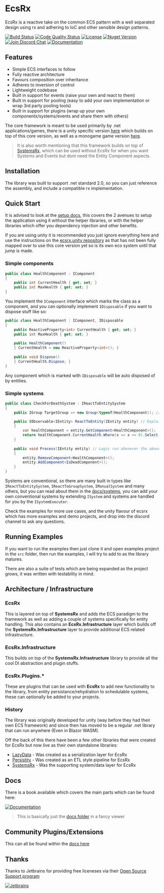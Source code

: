 # EcsRx

EcsRx is a reactive take on the common ECS pattern with a well separated design using rx and adhering to IoC and other sensible design patterns.

[![Build Status][build-status-image]][build-status-url]
[![Code Quality Status][codacy-image]][codacy-url]
[![License][license-image]][license-url]
[![Nuget Version][nuget-image]][nuget-url]
[![Join Discord Chat][discord-image]][discord-url]
[![Documentation][gitbook-image]][gitbook-url]

## Features

- Simple ECS interfaces to follow
- Fully reactive architecture
- Favours composition over inheritance
- Adheres to inversion of control
- Lightweight codebase 
- Built in support for events (raise your own and react to them)
- Built in support for pooling (easy to add your own implementation or wrap 3rd party pooling tools)
- Built in support for plugins (wrap up your own components/systems/events and share them with others)

The core framework is meant to be used primarily by .net applications/games, there is a unity specific version [here](https://github.com/ecsrx/ecsrx.unity) which builds on top of this core version, as well as a monogame game version [here](https://github.com/ecsrx/ecsrx.monogame).

> It is also worth mentioning that this framework builds on top of [SystemsRx](https://github.com/EcsRx/SystemsRx), which can be used without EcsRx for when you want Systems and Events but dont need the Entity Component aspects.

## Installation

The library was built to support .net standard 2.0, so you can just reference the assembly, and include a compatible rx implementation.

## Quick Start

It is advised to look at the [setup docs](./docs/introduction/setup.md), this covers the 2 avenues to setup the application using it without the helper libraries, or with the helper libraries which offer you dependency injection and other benefits.

If you are using unity it is recommended you just ignore everything here and use the instructions on the [ecsrx.unity repository](ttps://github.com/ecsrx/ecsrx.unity) as that has not been fully mapped over to use this core version yet so is its own eco system until that jump is made.

### Simple components

```csharp
public class HealthComponent : IComponent
{
    public int CurrentHealth { get; set; }
    public int MaxHealth { get; set; }
}
```

You implement the `IComponent` interface which marks the class as a component, and you can optionally implement `IDisposable` if you want to dispose stuff like so:

```csharp
public class HealthComponent : IComponent, IDisposable
{
    public ReactiveProperty<int> CurrentHealth { get; set; }
    public int MaxHealth { get; set; }
    
    public HealthComponent() 
    { CurrentHealth = new ReactiveProperty<int>(); }
    
    public void Dispose() 
    { CurrentHealth.Dispose; }
}
```

Any component which is marked with `IDisposable` will be auto disposed of by entities.

### Simple systems

```csharp
public class CheckForDeathSystem : IReactToEntitySystem
{
    public IGroup TargetGroup => new Group(typeof(HealthComponent)); // Get any entities with health component

    public IObservable<IEntity> ReactToEntity(IEntity entity) // Explain when you want to execute
    {
        var healthComponent = entity.GetComponent<HealthComponent>();
        return healthComponent.CurrentHealth.Where(x => x <= 0).Select(x => entity);
    }
    
    public void Process(IEntity entity) // Logic run whenever the above reaction occurs
    {
        entity.RemoveComponent<HealthComponent>();
        entity.AddComponent<IsDeadComponent>();
    }
}
``` 

Systems are conventional, so there are many built in types like `IReactToEntitySystem`, `IReactToGroupSystem`, `IManualSystem` and many others, but you can read about them in the [docs/systems](docs/systems.md), you can add your own conventional systems by extending `ISystem` and systems are handled for you by the `ISystemExecutor`.

Check the examples for more use cases, and the unity flavour of ecsrx which has more examples and demo projects, and drop into the discord channel to ask any questions.

## Running Examples

If you want to run the examples then just clone it and open examples project in the `src` folder, then run the examples, I will try to add to as the library matures.

There are also a suite of tests which are being expanded as the project grows, it was written with testability in mind.

## Architecture / Infrastructure

### EcsRx

This is layered on top of **SystemsRx** and adds the ECS paradigm to the framework as well as adding a couple of systems specifically for entity handling. This also contains an **EcsRx.Infrastructure** layer which builds off the **SystemsRx.Infrastructure** layer to provide additional ECS related infrastructure.

### EcsRx.Infrastructure

This builds on top of the **SystemsRx.Infrastructure** library to provide all the cool DI abstraction and plugin stuffs.

### EcsRx.Plugins.*

These are plugins that can be used with **EcsRx** to add new functionality to the library, from entity persistance/rehydration to schedulable systems, these can optionally be added to your projects.

### History
The library was originally developed for unity (way before they had their own ECS framework) and since then has moved to be a regular .net library that can run anywhere (Even in Blazor WASM).

Off the back of this there have been a few other libraries that were created for EcsRx but now live as their own standalone libraries:

- [LazyData](https://github.com/grofit/LazyData) - Was created as a serialization layer for EcsRx
- [Persistity](https://github.com/grofit/Persistity) - Was created as an ETL style pipeline for EcsRx
- [SystemsRx](https://github.com/ecsrx/systemsrx) - Was the supporting system/data layer for EcsRx

## Docs

There is a book available which covers the main parts which can be found here:

[![Documentation][gitbook-image]][gitbook-url]

> This is basically just the [docs folder](docs) in a fancy viewer

## Community Plugins/Extensions

This can all be found within the [docs here](./docs/others/third-party-content.md)

## Thanks

Thanks to Jetbrains for providing free liceneses via their [Open Source Support program](https://jb.gg/OpenSourceSupport)

[![Jetbrains][jetbrains-image]][jetbrains-url]

[build-status-image]: https://ci.appveyor.com/api/projects/status/55d1256yrra6fmls/branch/master?svg=true
[build-status-url]: https://ci.appveyor.com/project/grofit/ecsrx/branch/master
[nuget-image]: https://img.shields.io/nuget/v/ecsrx.svg
[nuget-url]: https://www.nuget.org/packages/EcsRx/
[discord-image]: https://img.shields.io/discord/488609938399297536.svg
[discord-url]: https://discord.gg/bS2rnGz
[codacy-image]: https://app.codacy.com/project/badge/Grade/6ea8dc8c37f3452fa3a5a8dc6b0b3f47
[codacy-url]: https://www.codacy.com/gh/EcsRx/ecsrx/dashboard?utm_source=github.com&amp;utm_medium=referral&amp;utm_content=EcsRx/ecsrx&amp;utm_campaign=Badge_Grade
[license-image]: https://img.shields.io/github/license/ecsrx/ecsrx.svg
[license-url]: https://github.com/EcsRx/ecsrx/blob/master/LICENSE
[gitbook-image]: https://img.shields.io/static/v1.svg?label=Documentation&message=Read%20Now&color=Green&style=flat
[gitbook-url]: https://ecsrx.gitbook.io/project/
[jetbrains-image]: https://user-images.githubusercontent.com/927201/210093561-bd34ce62-944a-4508-a14b-f400847526f0.png
[jetbrains-url]: https://jb.gg/OpenSourceSupport

